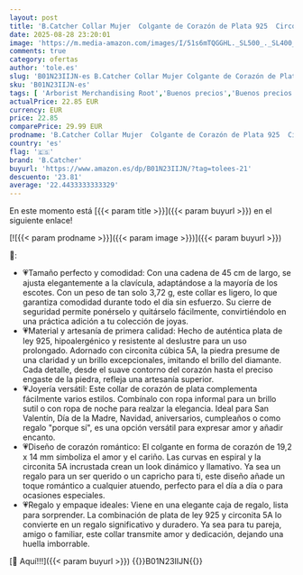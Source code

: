 ```yaml
---
layout: post
title: 'B.Catcher Collar Mujer  Colgante de Corazón de Plata 925  Circonita Cúbica Love 5A  para Mamá Esposa Novia Mujer  Regalo dia de la Madre  Día de San Valentín  Cumpleaños  Navidad  Aniversario  45cm'
date: 2025-08-28 23:20:01
image: 'https://m.media-amazon.com/images/I/51s6mTQGGHL._SL500_._SL400_.jpg'
comments: true
category: ofertas
author: 'tole.es'
slug: 'B01N23IIJN-es B.Catcher Collar Mujer Colgante de Corazón de Plata 925...'
sku: 'B01N23IIJN-es'
tags: [ 'Arborist Merchandising Root','Buenos precios','Buenos precios en moda','CML Generic_Women_ES','CML-Fashion','Collares  para mujer','Jewellery','Joyería con 4 estrellas mujer','Joyería para mujer','Lo más popular entre los clientes','Los favoridos mujer','Los más valorados para mujer','Los más valorados por los clientes','Moda','Moda Mujer','Regalar','Regalos para los seres queridos','Self Service','Softlines | Jewelry | Co-gender','Special Features Stores','Test','b.catcher','c8538d25-3af9-48d3-aeff-5f3ce5572a36_0','c8538d25-3af9-48d3-aeff-5f3ce5572a36_1801','c8538d25-3af9-48d3-aeff-5f3ce5572a36_218602','c8538d25-3af9-48d3-aeff-5f3ce5572a36_3101','c8538d25-3af9-48d3-aeff-5f3ce5572a36_4201','c8538d25-3af9-48d3-aeff-5f3ce5572a36_4401','c8538d25-3af9-48d3-aeff-5f3ce5572a36_5101','c8538d25-3af9-48d3-aeff-5f3ce5572a36_5501','c8538d25-3af9-48d3-aeff-5f3ce5572a36_6401','c8538d25-3af9-48d3-aeff-5f3ce5572a36_7101','c8538d25-3af9-48d3-aeff-5f3ce5572a36_7201','c8538d25-3af9-48d3-aeff-5f3ce5572a36_7601','c8538d25-3af9-48d3-aeff-5f3ce5572a36_8101','c8538d25-3af9-48d3-aeff-5f3ce5572a36_8601','c8538d25-3af9-48d3-aeff-5f3ce5572a36_8701','c8538d25-3af9-48d3-aeff-5f3ce5572a36_9101','c8538d25-3af9-48d3-aeff-5f3ce5572a36_9301','jewels BF','navidad','other BF','🇪🇸', ]
actualPrice: 22.85 EUR
currency: EUR
price: 22.85
comparePrice: 29.99 EUR
prodname: 'B.Catcher Collar Mujer  Colgante de Corazón de Plata 925  Circonita Cúbica Love 5A  para Mamá Esposa Novia Mujer  Regalo dia de la Madre  Día de San Valentín  Cumpleaños  Navidad  Aniversario  45cm'
country: 'es'
flag: '🇪🇸'
brand: 'B.Catcher'
buyurl: 'https://www.amazon.es/dp/B01N23IIJN/?tag=tolees-21'
descuento: '23.81'
average: '22.4433333333329'
---
```


En este momento está [{{< param title >}}]({{< param buyurl >}}) en el siguiente enlace!

[![{{< param prodname >}}]({{< param image >}})]({{< param buyurl >}})

🔎:

- 💗Tamaño perfecto y comodidad: Con una cadena de 45 cm de largo, se ajusta elegantemente a la clavícula, adaptándose a la mayoría de los escotes. Con un peso de tan solo 3,72 g, este collar es ligero, lo que garantiza comodidad durante todo el día sin esfuerzo. Su cierre de seguridad permite ponérselo y quitárselo fácilmente, convirtiéndolo en una práctica adición a tu colección de joyas.
- 💗Material y artesanía de primera calidad: Hecho de auténtica plata de ley 925, hipoalergénico y resistente al deslustre para un uso prolongado. Adornado con circonita cúbica 5A, la piedra presume de una claridad y un brillo excepcionales, imitando el brillo del diamante. Cada detalle, desde el suave contorno del corazón hasta el preciso engaste de la piedra, refleja una artesanía superior.
- 💗Joyería versátil: Este collar de corazón de plata complementa fácilmente varios estilos. Combínalo con ropa informal para un brillo sutil o con ropa de noche para realzar la elegancia. Ideal para San Valentín, Día de la Madre, Navidad, aniversarios, cumpleaños o como regalo "porque sí", es una opción versátil para expresar amor y añadir encanto.
- 💗Diseño de corazón romántico: El colgante en forma de corazón de 19,2 x 14 mm simboliza el amor y el cariño. Las curvas en espiral y la circonita 5A incrustada crean un look dinámico y llamativo. Ya sea un regalo para un ser querido o un capricho para ti, este diseño añade un toque romántico a cualquier atuendo, perfecto para el día a día o para ocasiones especiales.
- 💗Regalo y empaque ideales: Viene en una elegante caja de regalo, lista para sorprender. La combinación de plata de ley 925 y circonita 5A lo convierte en un regalo significativo y duradero. Ya sea para tu pareja, amigo o familiar, este collar transmite amor y dedicación, dejando una huella imborrable.

[🛒 Aquí!!!]({{< param buyurl >}})
{{<world>}}B01N23IIJN{{</world>}}
